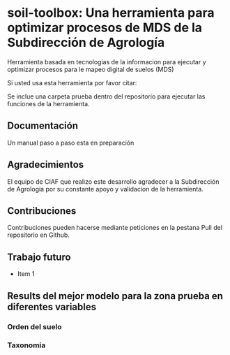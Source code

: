 # soil-toolbox: Una herramienta para optimizar procesos de MDS de la Subdirección de Agrología

Herramienta basada en tecnologias de la informacion para ejecutar y optimizar procesos para le mapeo digital de suelos (MDS)

Si usted usa esta herramienta por favor citar:

Se inclue una carpeta prueba dentro del repositorio para ejecutar las funciones de la herramienta.

## Documentación
Un manual paso a paso esta en preparación

## Agradecimientos
El equipo de CIAF que realizo este desarrollo agradecer a la Subdirección de Agrología por su constante apoyo y validacion de la herramienta.

## Contribuciones
Contribuciones pueden hacerse mediante peticiones en la pestana Pull del repositorio en Github. 

## Trabajo futuro
- Item 1

## Results del mejor modelo para la zona prueba en diferentes variables
### Orden del suelo

### Taxonomia 
